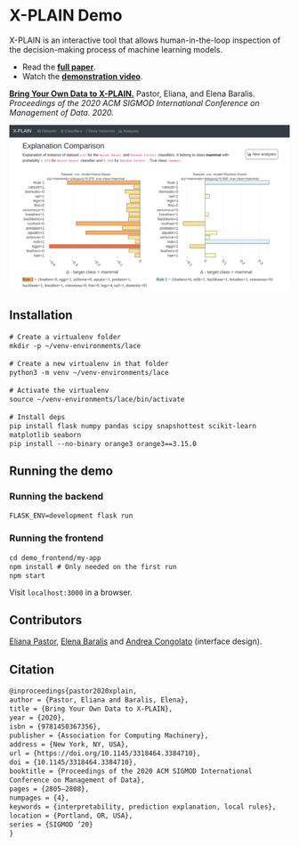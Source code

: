 # X-PLAIN Demo
X-PLAIN is an interactive tool that allows human-in-the-loop inspection of the decision-making process of machine
learning models.

* Read the **[full paper](https://dl.acm.org/doi/pdf/10.1145/3318464.3384710)**.
* Watch the **[demonstration video](http://bit.ly/X-PLAIN-Demo-SIGMOD2020)**.

**[Bring Your Own Data to X-PLAIN.](https://dl.acm.org/doi/pdf/10.1145/3318464.3384710)**
Pastor, Eliana, and Elena Baralis. 
*Proceedings of the 2020 ACM SIGMOD International Conference on Management of Data. 2020.*

![teaser figure](X-PLAIN_teaser.png)

## Installation

```shell
# Create a virtualenv folder
mkdir -p ~/venv-environments/lace

# Create a new virtualenv in that folder
python3 -m venv ~/venv-environments/lace

# Activate the virtualenv
source ~/venv-environments/lace/bin/activate

# Install deps
pip install flask numpy pandas scipy snapshottest scikit-learn matplotlib seaborn 
pip install --no-binary orange3 orange3==3.15.0
```

## Running the demo

### Running the backend
```shell
FLASK_ENV=development flask run
```

### Running the frontend
```shell
cd demo_frontend/my-app
npm install # Only needed on the first run
npm start
```
Visit `localhost:3000` in a browser.

## Contributors

[Eliana Pastor][eliana], [Elena Baralis][baralis] and [Andrea Congolato][cognolato] (interface design).

## Citation
```
@inproceedings{pastor2020xplain,
author = {Pastor, Eliana and Baralis, Elena},
title = {Bring Your Own Data to X-PLAIN},
year = {2020},
isbn = {9781450367356},
publisher = {Association for Computing Machinery},
address = {New York, NY, USA},
url = {https://doi.org/10.1145/3318464.3384710},
doi = {10.1145/3318464.3384710},
booktitle = {Proceedings of the 2020 ACM SIGMOD International Conference on Management of Data},
pages = {2805–2808},
numpages = {4},
keywords = {interpretability, prediction explanation, local rules},
location = {Portland, OR, USA},
series = {SIGMOD ’20}
}
```

[eliana]: https://smartdata.polito.it/members/eliana-pastor/ "Eliana Pastor"
[baralis]: https://dbdmg.polito.it/wordpress/people/elena-baralis/ "Elena Baralis"
[cognolato]: https://mrandri19.github.io/ "Andrea Cognolato"
